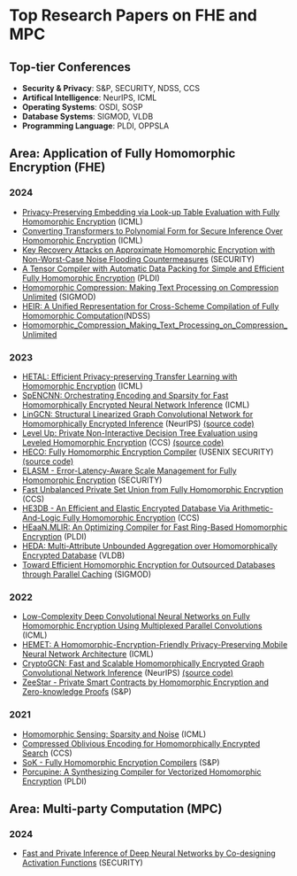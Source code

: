 # Top Research Papers on FHE and MPC

## Top-tier Conferences
- **Security & Privacy**: S&P, SECURITY, NDSS, CCS
- **Artifical Intelligence**: NeurIPS, ICML
- **Operating Systems**: OSDI, SOSP
- **Database Systems**: SIGMOD, VLDB
- **Programming Language**: PLDI, OPPSLA 


## Area: Application of Fully Homomorphic Encryption (FHE)


### 2024

* [Privacy-Preserving Embedding via Look-up Table Evaluation with Fully Homomorphic Encryption](https://icml.cc/virtual/2024/poster/33668) (ICML)
* [Converting Transformers to Polynomial Form for Secure Inference Over Homomorphic Encryption](https://icml.cc/virtual/2024/poster/34811) (ICML)
* [Key Recovery Attacks on Approximate Homomorphic Encryption with Non-Worst-Case Noise Flooding Countermeasures](https://www.usenix.org/conference/usenixsecurity24/presentation/guo) (SECURITY)
* [A Tensor Compiler with Automatic Data Packing for Simple and Efficient Fully Homomorphic Encryption](https://people.csail.mit.edu/devadas/pubs/pldi24_fhelipe.pdf) (PLDI)
* [Homomorphic Compression: Making Text Processing on Compression Unlimited](https://www.researchgate.net/publication/376470463_Homomorphic_Compression_Making_Text_Processing_on_Compression_Unlimited) (SIGMOD)
* [HEIR: A Unified Representation for Cross-Scheme Compilation of Fully Homomorphic Computation](https://www.ndss-symposium.org/wp-content/uploads/2024-67-paper.pdf)(NDSS)
* [Homomorphic_Compression_Making_Text_Processing_on_Compression_Unlimited](https://www.researchgate.net/publication/376470463_Homomorphic_Compression_Making_Text_Processing_on_Compression_Unlimited) 

### 2023

* [HETAL: Efficient Privacy-preserving Transfer Learning with Homomorphic Encryption](https://icml.cc/virtual/2023/poster/24180) (ICML)
* [SpENCNN: Orchestrating Encoding and Sparsity for Fast Homomorphically Encrypted Neural Network Inference](https://icml.cc/virtual/2023/poster/24295) (ICML)
* [LinGCN: Structural Linearized Graph Convolutional Network for Homomorphically Encrypted Inference](https://arxiv.org/pdf/2309.14331.pdf) (NeurIPS) [(source code)](https://github.com/RasoulAM/private-decision-tree-evaluation)
* [Level Up: Private Non-Interactive Decision Tree Evaluation using Leveled Homomorphic Encryption](https://openreview.net/pdf?id=VeQBBm1MmTZ) (CCS) [(source code)](https://github.com/RasoulAM/private-decision-tree-evaluation)
* [HECO: Fully Homomorphic Encryption Compiler](https://www.usenix.org/conference/usenixsecurity23/presentation/viand) (USENIX SECURITY) [(source code)](https://github.com/MarbleHE/HECO)
* [ELASM - Error-Latency-Aware Scale Management for Fully Homomorphic Encryption](https://www.usenix.org/system/files/sec23fall-prepub-147-lee-yongwoo.pdf) (SECURITY)
* [Fast Unbalanced Private Set Union from Fully Homomorphic Encryption](https://eprint.iacr.org/2022/653) (CCS)
* [HE3DB - An Efficient and Elastic Encrypted Database Via Arithmetic-And-Logic Fully Homomorphic Encryption](https://eprint.iacr.org/2023/1446) (CCS)
* [HEaaN.MLIR: An Optimizing Compiler for Fast Ring-Based Homomorphic Encryption](https://dl.acm.org/doi/abs/10.1145/3591228) (PLDI)
* [HEDA: Multi-Attribute Unbounded Aggregation over Homomorphically Encrypted Database](https://www.vldb.org/pvldb/vol16/p601-gu.pdf) (VLDB)
* [Toward Efficient Homomorphic Encryption for Outsourced Databases through Parallel Caching](https://par.nsf.gov/servlets/purl/10501941) (SIGMOD)
  
### 2022

* [Low-Complexity Deep Convolutional Neural Networks on Fully Homomorphic Encryption Using Multiplexed Parallel Convolutions](https://icml.cc/virtual/2022/poster/17801) (ICML)
* [HEMET: A Homomorphic-Encryption-Friendly Privacy-Preserving Mobile Neural Network Architecture](https://icml.cc/virtual/2021/poster/10389) (ICML)
* [CryptoGCN: Fast and Scalable Homomorphically Encrypted Graph Convolutional Network Inference](https://openreview.net/pdf?id=VeQBBm1MmTZ) (NeurIPS) [(source code)](https://github.com/RasoulAM/private-decision-tree-evaluation)
* [ZeeStar - Private Smart Contracts by Homomorphic Encryption and Zero-knowledge Proofs](https://files.sri.inf.ethz.ch/website/papers/sp22-zeestar.pdf) (S&P)

### 2021

* [Homomorphic Sensing: Sparsity and Noise](https://icml.cc/virtual/2021/poster/8505) (ICML)
* [Compressed Oblivious Encoding for Homomorphically Encrypted Search](https://eprint.iacr.org/2021/1199.pdf) (CCS)
* [SoK - Fully Homomorphic Encryption Compilers](https://ieeexplore.ieee.org/document/9519484) (S&P)
* [Porcupine: A Synthesizing Compiler for Vectorized Homomorphic Encryption](https://www.arxiv.org/abs/2101.07841) (PLDI)


## Area: Multi-party Computation (MPC) 

### 2024

* [Fast and Private Inference of Deep Neural Networks by Co-designing Activation Functions](https://arxiv.org/abs/2306.08538) (SECURITY)
